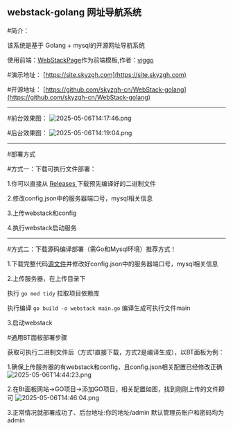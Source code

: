  **webstack-golang 网址导航系统**
----------
#简介：

该系统是基于 Golang + mysql的开源网址导航系统

使用前端：[WebStackPage](https://github.com/WebStackPage/WebStackPage.github.io)作为前端模板,作者：[viggo](https://www.viggoz.com/)

#演示地址：
[https://site.skyzgh.com](https://site.skyzgh.com)

#开源地址：
[https://github.com/skyzgh-cn/WebStack-golang](https://github.com/skyzgh-cn/WebStack-golang)

----------


#前台效果图：
![2025-05-06T14:17:46.png][1]

#后台效果图：
![2025-05-06T14:19:04.png][2]


----------
#部署方式

#方式一：下载可执行文件部署：

1.你可以直接从 [Releases ](https://github.com/skyzgh-cn/WebStack-golang/releases)下载预先编译好的二进制文件

2.修改config.json中的服务器端口号，mysql相关信息

3.上传webstack和config

4.执行webstack启动服务


----------


#方式二：下载源码编译部署（需Go和Mysql环境）推荐方式！

1.下载完整代码[源文件](https://github.com/skyzgh-cn/WebStack-golang/archive/refs/tags/v1.0.0.zip)并修改好config.json中的服务器端口号，mysql相关信息

2.上传服务器，在上传目录下

 执行 `go mod tidy` 拉取项目依赖库
 
执行编译 `go build -o webstack main.go` 编译生成可执行文件main

3.启动webstack 

#通用BT面板部署步骤

获取可执行二进制文件后（方式1直接下载，方式2是编译生成），以BT面板为例：

1.确保上传服务器的有webstack和config，且config.json相关配置已经修改正确
![2025-05-06T14:44:23.png][3]

2.在Bt面板网站->GO项目->添加GO项目，相关配置如图，找到刚刚上传的文件即可
![2025-05-06T14:46:04.png][4]

3.正常情况就部署成功了、后台地址:你的地址/admin 默认管理员账户和密码均为admin


  [1]: https://blog.skyzgh.com/usr/uploads/2025/05/1645397260.png
  [2]: https://blog.skyzgh.com/usr/uploads/2025/05/3665417208.png
  [3]: https://blog.skyzgh.com/usr/uploads/2025/05/1055621062.png
  [4]: https://blog.skyzgh.com/usr/uploads/2025/05/31828951.png
